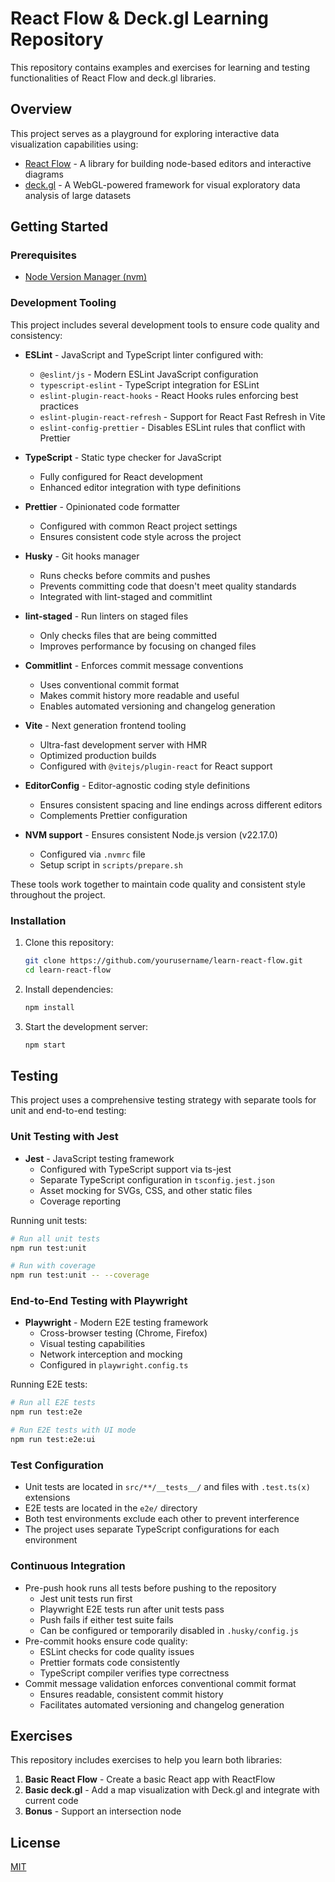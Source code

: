 # React Flow & Deck.gl Learning Repository

This repository contains examples and exercises for learning and testing functionalities of React Flow and deck.gl libraries.

## Overview

This project serves as a playground for exploring interactive data visualization capabilities using:

- [React Flow](https://reactflow.dev/) - A library for building node-based editors and interactive diagrams
- [deck.gl](https://deck.gl/) - A WebGL-powered framework for visual exploratory data analysis of large datasets

## Getting Started

### Prerequisites

- [Node Version Manager (nvm)](https://github.com/nvm-sh/nvm)

### Development Tooling

This project includes several development tools to ensure code quality and consistency:

- **ESLint** - JavaScript and TypeScript linter configured with:
  - `@eslint/js` - Modern ESLint JavaScript configuration
  - `typescript-eslint` - TypeScript integration for ESLint
  - `eslint-plugin-react-hooks` - React Hooks rules enforcing best practices
  - `eslint-plugin-react-refresh` - Support for React Fast Refresh in Vite
  - `eslint-config-prettier` - Disables ESLint rules that conflict with Prettier

- **TypeScript** - Static type checker for JavaScript
  - Fully configured for React development
  - Enhanced editor integration with type definitions

- **Prettier** - Opinionated code formatter
  - Configured with common React project settings
  - Ensures consistent code style across the project

- **Husky** - Git hooks manager
  - Runs checks before commits and pushes
  - Prevents committing code that doesn't meet quality standards
  - Integrated with lint-staged and commitlint

- **lint-staged** - Run linters on staged files
  - Only checks files that are being committed
  - Improves performance by focusing on changed files

- **Commitlint** - Enforces commit message conventions
  - Uses conventional commit format
  - Makes commit history more readable and useful
  - Enables automated versioning and changelog generation

- **Vite** - Next generation frontend tooling
  - Ultra-fast development server with HMR
  - Optimized production builds
  - Configured with `@vitejs/plugin-react` for React support

- **EditorConfig** - Editor-agnostic coding style definitions
  - Ensures consistent spacing and line endings across different editors
  - Complements Prettier configuration

- **NVM support** - Ensures consistent Node.js version (v22.17.0)
  - Configured via `.nvmrc` file
  - Setup script in `scripts/prepare.sh`

These tools work together to maintain code quality and consistent style throughout the project.

### Installation

1. Clone this repository:

   ```bash
   git clone https://github.com/yourusername/learn-react-flow.git
   cd learn-react-flow
   ```

2. Install dependencies:

   ```bash
   npm install
   ```

3. Start the development server:

   ```bash
   npm start
   ```

## Testing

This project uses a comprehensive testing strategy with separate tools for unit and end-to-end testing:

### Unit Testing with Jest

- **Jest** - JavaScript testing framework
  - Configured with TypeScript support via ts-jest
  - Separate TypeScript configuration in `tsconfig.jest.json`
  - Asset mocking for SVGs, CSS, and other static files
  - Coverage reporting

Running unit tests:

```bash
# Run all unit tests
npm run test:unit

# Run with coverage
npm run test:unit -- --coverage
```

### End-to-End Testing with Playwright

- **Playwright** - Modern E2E testing framework
  - Cross-browser testing (Chrome, Firefox)
  - Visual testing capabilities
  - Network interception and mocking
  - Configured in `playwright.config.ts`

Running E2E tests:

```bash
# Run all E2E tests
npm run test:e2e

# Run E2E tests with UI mode
npm run test:e2e:ui
```

### Test Configuration

- Unit tests are located in `src/**/__tests__/` and files with `.test.ts(x)` extensions
- E2E tests are located in the `e2e/` directory
- Both test environments exclude each other to prevent interference
- The project uses separate TypeScript configurations for each environment

### Continuous Integration

- Pre-push hook runs all tests before pushing to the repository
  - Jest unit tests run first
  - Playwright E2E tests run after unit tests pass
  - Push fails if either test suite fails
  - Can be configured or temporarily disabled in `.husky/config.js`
- Pre-commit hooks ensure code quality:
  - ESLint checks for code quality issues
  - Prettier formats code consistently
  - TypeScript compiler verifies type correctness
- Commit message validation enforces conventional commit format
  - Ensures readable, consistent commit history
  - Facilitates automated versioning and changelog generation

## Exercises

This repository includes exercises to help you learn both libraries:

1. **Basic React Flow** - Create a basic React app with ReactFlow
2. **Basic deck.gl** - Add a map visualization with Deck.gl and integrate with current code
3. **Bonus** - Support an intersection node

## License

[MIT](LICENSE)
